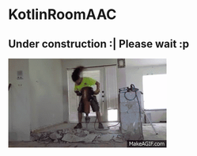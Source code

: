 # KotlinRoomAAC
## Under construction :| Please wait :p

![](under-construction-animated-gif-7.gif)
